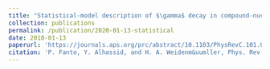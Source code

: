 ```yaml
---
title: "Statistical-model description of $\gamma$ decay in compound-nucleus reactions"
collection: publications
permalink: /publication/2020-01-13-statistical
date: 2010-01-13
paperurl: 'https://journals.aps.org/prc/abstract/10.1103/PhysRevC.101.014607'
citation: 'P. Fanto, Y. Alhassid, and H. A. Weidenm&uumller, Phys. Rev. C **101**, 014607 (2020).'
---
```

